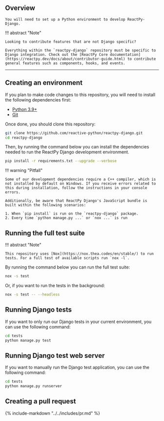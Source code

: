## Overview

<p class="intro" markdown>

    You will need to set up a Python environment to develop ReactPy-Django.

</p>

!!! abstract "Note"

    Looking to contribute features that are not Django specific?

    Everything within the `reactpy-django` repository must be specific to Django integration. Check out the [ReactPy Core documentation](https://reactpy.dev/docs/about/contributor-guide.html) to contribute general features such as components, hooks, and events.

---

## Creating an environment

If you plan to make code changes to this repository, you will need to install the following dependencies first:

-   [Python 3.9+](https://www.python.org/downloads/)
-   [Git](https://git-scm.com/downloads)

Once done, you should clone this repository:

```bash linenums="0"
git clone https://github.com/reactive-python/reactpy-django.git
cd reactpy-django
```

Then, by running the command below you can install the dependencies needed to run the ReactPy Django development environment.

```bash linenums="0"
pip install -r requirements.txt --upgrade --verbose
```

!!! warning "Pitfall"

    Some of our development dependencies require a C++ compiler, which is not installed by default on Windows. If you receive errors related to this during installation, follow the instructions in your console errors.

    Additionally, be aware that ReactPy Django's JavaScript bundle is built within the following scenarios:

    1. When `pip install` is run on the `reactpy-django` package.
    2. Every time `python manage.py ...` or `nox ...` is run

## Running the full test suite

!!! abstract "Note"

    This repository uses [Nox](https://nox.thea.codes/en/stable/) to run tests. For a full test of available scripts run `nox -l`.

By running the command below you can run the full test suite:

```bash linenums="0"
nox -s test
```

Or, if you want to run the tests in the background:

```bash linenums="0"
nox -s test -- --headless
```

## Running Django tests

If you want to only run our Django tests in your current environment, you can use the following command:

```bash linenums="0"
cd tests
python manage.py test
```

## Running Django test web server

If you want to manually run the Django test application, you can use the following command:

```bash linenums="0"
cd tests
python manage.py runserver
```

## Creating a pull request

{% include-markdown "../../includes/pr.md" %}
